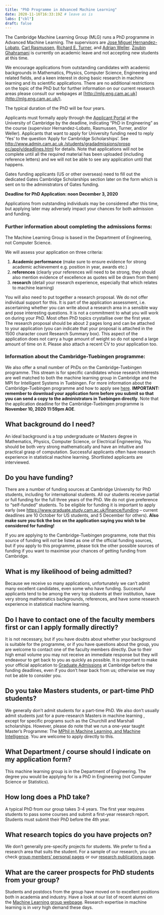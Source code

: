 ```yaml
---
title: "PhD Programme in Advanced Machine Learning"
date: 2020-11-16T16:33:19Z # leave as is
labs: ["cbl"]
draft: false
---
```


The Cambridge Machine Learning Group (MLG) runs a PhD programme in Advanced Machine Learning. The supervisors are [Jose Miguel Hernandez-Lobato](https://jmhl.org/ "Miguel"), [Carl Rasmussen](http://mlg.eng.cam.ac.uk/carl/ "Carl"), [Richard E. Turner](http://cbl.eng.cam.ac.uk/Public/Turner/Turner "Rich"), and [Adrian Weller](http://mlg.eng.cam.ac.uk/adrian/). [Zoubin Ghahramani](http://mlg.eng.cam.ac.uk/zoubin/) is currently on academic leave and not accepting new students at this time.

We encourage applications from outstanding candidates with academic backgrounds in Mathematics, Physics, Computer Science, Engineering and related fields, and a keen interest in doing basic research in machine learning and its scientific applications. There are no additional restrictions on the topic of the PhD but for further information on our current research areas please consult our webpages at [http://mlg.eng.cam.ac.uk](http://mlg.eng.cam.ac.uk/).

The typical duration of the PhD will be four years.

Applicants must formally apply through the [Applicant Portal](https://www.graduate.study.cam.ac.uk/applicant-portal) at the University of Cambridge by the deadline, indicating “PhD in Engineering” as the course (supervisor Hernandez-Lobato, Rasmussen, Turner, and/or  Weller). Applicants that want to apply for University funding need to reply ‘Yes’ to the question ‘Apply for Cambridge Scholarships’. See [http://www.admin.cam.ac.uk
<wbr>/students/gradadmissions/prosp
<wbr>ec/apply/deadlines.html](http://www.admin.cam.ac.uk/students/gradadmissions/prospec/apply/deadlines.html) for details.  Note that applications will not be complete until all the required material has been uploaded (including reference letters) and we will not be able to see any application until that happens.

Gates funding applicants (US or other overseas) need to fill out the dedicated Gates Cambridge Scholarships section later on the form which is sent on to the administrators of Gates funding.

**Deadline for PhD Application: noon December 3, 2020**

Applications from outstanding individuals may be considered after this time, but applying later may adversely impact your chances for both admission and funding.  

### **Further information about completing the admissions forms:**

The Machine Learning Group is based in the Department of Engineering, not Computer Science.

We will assess your application on three criteria:

1.  **Academic performance** (make sure to ensure evidence for strong academic achievement e.g. position in year, awards etc.)
2.  **references** (clearly your references will need to be strong, they should also mention evidence of excellence as quotes will be drawn from them)
3.  **research** (detail your research experience, especially that which relates to machine learning)

You will also need to put together a research proposal. We do not offer individual support for this. It is part of the application assessment, i.e. ascertaining whether you can write about a research area in a sensible way and pose interesting questions. It is not a commitment to what you will work on during your PhD. Most often PhD topics crystallise over the first year. The research proposal should be about 2 pages long and can be attached to your application (you can indicate that your proposal is attached in the 1500 character count Research Summary box). This aspect of the application does not carry a huge amount of weight so do not spend a large amount of time on it. Please also attach a recent CV to your application too.

### Information about the Cambridge-Tuebingen programme:

We also offer a small number of PhDs on the Cambridge-Tuebingen programme. This stream is for specific candidates whose research interests are well matched to both the machine learning group in Cambridge and the MPI for Intelligent Systems in Tuebingen. For more information about the Cambridge-Tuebingen programme and how to apply see [here](http://mlg.eng.cam.ac.uk/?page_id=1458). **IMPORTANT:** **remember to download your application form before you submit so that you can send a copy to the administrators in Tuebingen directly**. Note that the application deadline for the Cambridge-Tuebingen programme is **November 10, 2020 11:59pm AOE**.  

## What background do I need?

An ideal background is a top undergraduate or Masters degree in Mathematics, Physics, Computer Science, or Electrical Engineering. You should be both very strong mathematically and have an intuitive and practical grasp of computation. Successful applicants often have research experience in statistical machine learning. Shortlisted applicants are interviewed.

## Do you have funding?

There are a number of funding sources at Cambridge University for PhD students, including for international students. All our students receive partial or full funding for the full three years of the PhD. We do not give preference to “self-funded” students. To be eligible for funding it is important to apply early (see https://www.graduate.study.cam.ac.uk/finance/funding – current deadlines are 10 October for US students, and 5 December for others). **Also make sure you tick the box on the application saying you wish to be considered for funding!** 

If you are applying to the Cambridge-Tuebingen programme, note that this source of funding will _not_ be listed as one of the official funding sources, but if you apply to this programme, please tick the other possible sources of funding if you want to maximise your chances of getting funding from Cambridge.

## What is my likelihood of being admitted?

Because we receive so many applications, unfortunately we can’t admit many excellent candidates, even some who have funding. Successful applicants tend to be among the very top students at their institution, have very strong mathematics backgrounds, references, and have some research experience in statistical machine learning. 

## Do I have to contact one of the faculty members first or can I apply formally directly?

It is not necessary, but if you have doubts about whether your background is suitable for the programme, or if you have questions about the group, you are welcome to contact one of the faculty members directly. Due to their high email volume you may not receive an immediate response but they will endeavour to get back to you as quickly as possible. It is important to make your official application to [Graduate Admissions](http://www.admin.cam.ac.uk/students/gradadmissions/prospec/ "Board of Graduate studies") at Cambridge before the funding deadlines, even if you don’t hear back from us; otherwise we may not be able to consider you.

## Do you take Masters students, or part-time PhD students?

We generally don’t admit students for a part-time PhD. We also don’t usually admit students just for a pure-research Masters in machine learning , except for specific programs such as the Churchill and Marshall scholarships. However, please do note that we run a one-year taught Master’s Programme: The [MPhil in Machine Learning, and Machine Intelligence](http://www.mlsalt.eng.cam.ac.uk/Main/WebHome "MPhil Machine Learning"). You are welcome to apply directly to this.

## What Department / course should I indicate on my application form?

This machine learning group is in the Department of Engineering. The degree you would be applying for is a PhD in Engineering (not Computer Science or Statistics).

## How long does a PhD take?

A typical PhD from our group takes 3-4 years. The first year requires students to pass some courses and submit a first-year research report. Students must submit their PhD before the 4th year.

## What research topics do you have projects on?

We don’t generally pre-specify projects for students. We prefer to find a research area that suits the student. For a sample of our research, you can check [group members’ personal pages](http://mlg.eng.cam.ac.uk/?page_id=381 "group members' personal pages") or our [research publications page](http://mlg.eng.cam.ac.uk/pub/ "research publications page").

## What are the career prospects for PhD students from your group?

Students and postdocs from the group have moved on to excellent positions both in academia and industry. Have a look at our list of recent alumni on the [Machine Learning group webpage](http://mlg.cam.ac.uk/ "Cambridge Machine Learning Group"). Research expertise in machine learning is in _very_ high demand these days.

<!-- Here you might want to place some Markdown content. -->
